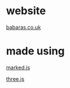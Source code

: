 # website
[babaras.co.uk](https://babaras.co.uk/)


# made using
[marked.js](https://github.com/markedjs/marked)

[three.js](https://threejs.org/)
